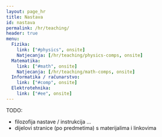 ```yaml
---
layout: page_hr
title: Nastava
id: nastava
permalink: /hr/teaching/
header: true
menu:
  Fizika:
    link: ["#physics", onsite]
    Natjecanja: [/hr/teaching/physics-comps, onsite]
  Matematika:
    link: ["#math", onsite]
    Natjecanja: [/hr/teaching/math-comps, onsite]
  Informatika / računarstvo:
    link: ["#comp", onsite]
  Elektrotehnika:
    link: ["#ee", onsite]
---
```

TODO:
 - filozofija nastave / instrukcija ...
 - dijelovi stranice (po predmetima) s materijalima i linkovima
